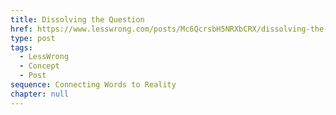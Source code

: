 ```yaml
---
title: Dissolving the Question
href: https://www.lesswrong.com/posts/Mc6QcrsbH5NRXbCRX/dissolving-the-question
type: post
tags:
  - LessWrong
  - Concept
  - Post
sequence: Connecting Words to Reality
chapter: null
---
```


